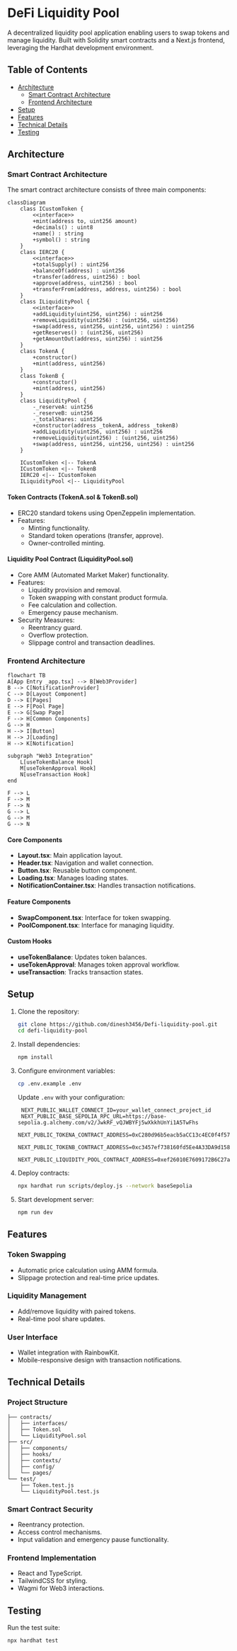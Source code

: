 # DeFi Liquidity Pool

A decentralized liquidity pool application enabling users to swap tokens and manage liquidity. Built with Solidity smart contracts and a Next.js frontend, leveraging the Hardhat development environment.

## Table of Contents

- [Architecture](#architecture)
  - [Smart Contract Architecture](#smart-contract-architecture)
  - [Frontend Architecture](#frontend-architecture)
- [Setup](#setup)
- [Features](#features)
- [Technical Details](#technical-details)
- [Testing](#testing)

## Architecture

### Smart Contract Architecture

The smart contract architecture consists of three main components:

```mermaid
classDiagram
    class ICustomToken {
        <<interface>>
        +mint(address to, uint256 amount)
        +decimals() : uint8
        +name() : string
        +symbol() : string
    }
    class IERC20 {
        <<interface>>
        +totalSupply() : uint256
        +balanceOf(address) : uint256
        +transfer(address, uint256) : bool
        +approve(address, uint256) : bool
        +transferFrom(address, address, uint256) : bool
    }
    class ILiquidityPool {
        <<interface>>
        +addLiquidity(uint256, uint256) : uint256
        +removeLiquidity(uint256) : (uint256, uint256)
        +swap(address, uint256, uint256, uint256) : uint256
        +getReserves() : (uint256, uint256)
        +getAmountOut(address, uint256) : uint256
    }
    class TokenA {
        +constructor()
        +mint(address, uint256)
    }
    class TokenB {
        +constructor()
        +mint(address, uint256)
    }
    class LiquidityPool {
        -_reserveA: uint256
        -_reserveB: uint256
        -_totalShares: uint256
        +constructor(address _tokenA, address _tokenB)
        +addLiquidity(uint256, uint256) : uint256
        +removeLiquidity(uint256) : (uint256, uint256)
        +swap(address, uint256, uint256, uint256) : uint256
    }

    ICustomToken <|-- TokenA
    ICustomToken <|-- TokenB
    IERC20 <|-- ICustomToken
    ILiquidityPool <|-- LiquidityPool
```

#### Token Contracts (TokenA.sol & TokenB.sol)

- ERC20 standard tokens using OpenZeppelin implementation.
- Features:
  - Minting functionality.
  - Standard token operations (transfer, approve).
  - Owner-controlled minting.

#### Liquidity Pool Contract (LiquidityPool.sol)

- Core AMM (Automated Market Maker) functionality.
- Features:
  - Liquidity provision and removal.
  - Token swapping with constant product formula.
  - Fee calculation and collection.
  - Emergency pause mechanism.
- Security Measures:
  - Reentrancy guard.
  - Overflow protection.
  - Slippage control and transaction deadlines.

### Frontend Architecture

```mermaid
flowchart TB
A[App Entry _app.tsx] --> B[Web3Provider]
B --> C[NotificationProvider]
C --> D[Layout Component]
D --> E[Pages]
E --> F[Pool Page]
E --> G[Swap Page]
F --> H[Common Components]
G --> H
H --> I[Button]
H --> J[Loading]
H --> K[Notification]

subgraph "Web3 Integration"
    L[useTokenBalance Hook]
    M[useTokenApproval Hook]
    N[useTransaction Hook]
end

F --> L
F --> M
F --> N
G --> L
G --> M
G --> N
```

#### Core Components

- **Layout.tsx**: Main application layout.
- **Header.tsx**: Navigation and wallet connection.
- **Button.tsx**: Reusable button component.
- **Loading.tsx**: Manages loading states.
- **NotificationContainer.tsx**: Handles transaction notifications.

#### Feature Components

- **SwapComponent.tsx**: Interface for token swapping.
- **PoolComponent.tsx**: Interface for managing liquidity.

#### Custom Hooks

- **useTokenBalance**: Updates token balances.
- **useTokenApproval**: Manages token approval workflow.
- **useTransaction**: Tracks transaction states.

## Setup

1. Clone the repository:

   ```bash
   git clone https://github.com/dinesh3456/Defi-liquidity-pool.git
   cd defi-liquidity-pool
   ```

2. Install dependencies:

   ```bash
   npm install
   ```

3. Configure environment variables:

   ```bash
   cp .env.example .env
   ```

   Update `.env` with your configuration:

   ```env
    NEXT_PUBLIC_WALLET_CONNECT_ID=your_wallet_connect_project_id
    NEXT_PUBLIC_BASE_SEPOLIA_RPC_URL=https://base-sepolia.g.alchemy.com/v2/JwkRF_vQJWBYFj5wXkkhUnYi1A5TwFhs
    NEXT_PUBLIC_TOKENA_CONTRACT_ADDRESS=0xC280d96b5eacb5aCC13c4EC0f4f57690aED719a3
    NEXT_PUBLIC_TOKENB_CONTRACT_ADDRESS=0xc3457ef738160fd5Ee4A33DA9d1580cf2fD5e486
    NEXT_PUBLIC_LIQUIDITY_POOL_CONTRACT_ADDRESS=0xef26010E7609172B6C27aD2F14E3c6852dD5fae1 
   ```

4. Deploy contracts:

   ```bash
   npx hardhat run scripts/deploy.js --network baseSepolia
   ```

5. Start development server:
   ```bash
   npm run dev
   ```

## Features

### Token Swapping

- Automatic price calculation using AMM formula.
- Slippage protection and real-time price updates.

### Liquidity Management

- Add/remove liquidity with paired tokens.
- Real-time pool share updates.

### User Interface

- Wallet integration with RainbowKit.
- Mobile-responsive design with transaction notifications.

## Technical Details

### Project Structure

```
├── contracts/
│   ├── interfaces/
│   ├── Token.sol
│   └── LiquidityPool.sol
├── src/
│   ├── components/
│   ├── hooks/
│   ├── contexts/
│   ├── config/
│   └── pages/
└── test/
    ├── Token.test.js
    └── LiquidityPool.test.js
```

### Smart Contract Security

- Reentrancy protection.
- Access control mechanisms.
- Input validation and emergency pause functionality.

### Frontend Implementation

- React and TypeScript.
- TailwindCSS for styling.
- Wagmi for Web3 interactions.

## Testing

Run the test suite:

```bash
npx hardhat test
```

